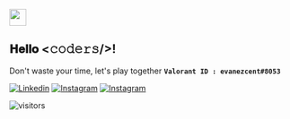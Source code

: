 <img src="https://emojis.slackmojis.com/emojis/images/1531849430/4246/blob-sunglasses.gif?1531849430" width="30"/><h2>𝐇𝐞𝐥𝐥𝐨 <𝚌𝚘𝚍𝚎𝚛𝚜/>!</h2> 

Don't waste your time, let's play together **`Valorant ID : evanezcent#8053`**

[![Linkedin](https://img.shields.io/badge/-pratamays-blue?style=flat-square&labelColor=gray&logo=Linkedin&logoColor=white&link=https://www.linkedin.com/in/pratamays/)](https://www.linkedin.com/in/pratamays/)
[![Instagram](https://img.shields.io/badge/-@pratamays-purple?style=flat-square&labelColor=gray&logo=instagram&logoColor=white&link=https://instagram.com/pratamays/)](https://instagram.com/pratamays)
[![Instagram](https://img.shields.io/badge/-evanezcent.github.io-red?style=flat-square&labelColor=gray&logo=internet-explorer&logoColor=white&link=https://evanezcent.github.io/)](http://evanezcent.github.io/)

![visitors](https://visitor-badge.laobi.icu/badge?page_id=evanezcent.evanezcent)

<!--
**evanezcent/evanezcent** is a ✨ _special_ ✨ repository because its `README.md` (this file) appears on your GitHub profile.

Here are some ideas to get you started:

- 🔭 I’m currently working on ...
- 🌱 I’m currently learning ...
- 👯 I’m looking to collaborate on ...
- 🤔 I’m looking for help with ...
- 💬 Ask me about ...
- 📫 How to reach me: ...
- 😄 Pronouns: ...
- ⚡ Fun fact: ...
-->

